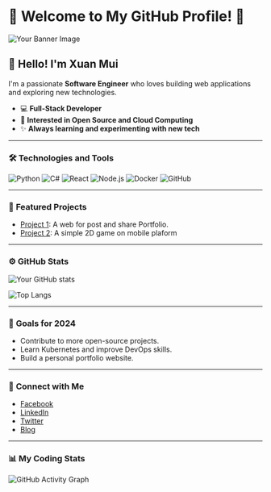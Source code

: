 # 🌟 **Welcome to My GitHub Profile!** 🌟

![Your Banner Image](https://link-to-your-banner-image.com/banner.png)

## 👋 Hello! I'm Xuan Mui  
I'm a passionate **Software Engineer** who loves building web applications and exploring new technologies.

- 💻 **Full-Stack Developer**
- 🚀 **Interested in Open Source and Cloud Computing**
- ✨ **Always learning and experimenting with new tech**

---

### 🛠️ **Technologies and Tools**

![Python](https://img.shields.io/badge/-Python-333333?style=flat&logo=python)
![C#](https://img.shields.io/badge/-C%23-333333?style=flat&logo=c-sharp)
![React](https://img.shields.io/badge/-React-333333?style=flat&logo=react)
![Node.js](https://img.shields.io/badge/-Node.js-333333?style=flat&logo=node.js)
![Docker](https://img.shields.io/badge/-Docker-333333?style=flat&logo=docker)
![GitHub](https://img.shields.io/badge/-GitHub-333333?style=flat&logo=github)

---

### 📂 **Featured Projects**

- [Project 1](https://github.com/Tealwine/DACS): A web for post and share Portfolio.
- [Project 2](https://github.com/Tealwine/Android-Game): A simple 2D game on mobile plaform


---

### ⚙️ **GitHub Stats**

![Your GitHub stats](https://github-readme-stats.vercel.app/api?username=Tealwine&show_icons=true&theme=radical)

![Top Langs](https://github-readme-stats.vercel.app/api/top-langs/?username=Tealwine&layout=compact&theme=radical)

---

### 🎯 **Goals for 2024**

- Contribute to more open-source projects.
- Learn Kubernetes and improve DevOps skills.
- Build a personal portfolio website.

---

### 🔗 **Connect with Me**
- [Facebook](https://www.facebook.com/NXM.Hunter/)
- [LinkedIn](https://www.linkedin.com/in/yourusername/)
- [Twitter](https://twitter.com/yourusername)
- [Blog](https://yourblog.com)

---

### 📊 **My Coding Stats**

![GitHub Activity Graph](https://activity-graph.herokuapp.com/graph?username=yourusername&theme=react-dark&hide_border=true)

